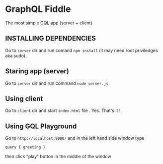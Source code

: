# GraphQL Fiddle

The most simple GQL app (server + client)

## INSTALLING DEPENDENCIES

Go to `server` dir and run comand `npm install` (it may need root priviledges aka sudo).

## Staring app (server)

Go to `server` dir and run command `node server.js`

## Using client

Go to `client` dir and start `index.html` file . Yes. That's it !

## Using GQL Playground

Go to `http://localhost:9000/` and in the left hand side window type

`query { greeting }`

then click "play" button in the middle of the window
